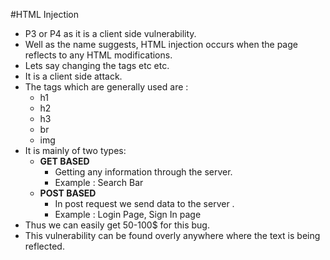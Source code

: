 #HTML Injection

- P3 or P4 as it is a client side vulnerability.
- Well as the name suggests, HTML injection occurs when the page reflects to any HTML modifications.
- Lets say changing the tags etc etc.
- It is a client side attack.
- The tags which are generally used are :
	- h1
	- h2
	- h3
	- br
	- img
- It is mainly of two types:
	- **GET BASED**
		- Getting any information through the server.
		- Example : Search Bar
	- **POST BASED**
		- In post request we send data to the server .
		- Example : Login Page, Sign In page
- Thus we can easily get 50-100$ for this bug.
- This vulnerability can be found overly anywhere where the text is being reflected.
